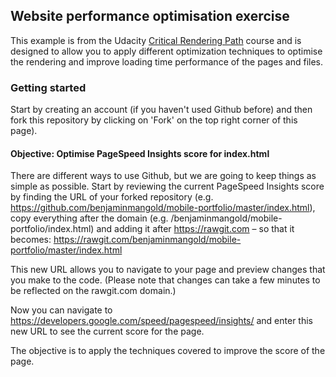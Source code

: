 ## Website performance optimisation exercise

This example is from the Udacity <a href="https://www.udacity.com/course/ud884">Critical Rendering Path</a> course and is designed to allow you to apply different optimization techniques to optimise the rendering and improve loading time performance of the pages and files.

### Getting started

Start by creating an account (if you haven't used Github before) and then fork this repository by clicking on 'Fork' on the top right corner of this page).

#### Objective: Optimise PageSpeed Insights score for index.html

There are different ways to use Github, but we are going to keep things as simple as possible. Start by reviewing the current PageSpeed Insights score by finding the URL of your forked repository (e.g. https://github.com/benjaminmangold/mobile-portfolio/master/index.html), copy everything after the domain (e.g. /benjaminmangold/mobile-portfolio/index.html) and adding it after https://rawgit.com – so that it becomes: https://rawgit.com/benjaminmangold/mobile-portfolio/master/index.html 

This new URL allows you to navigate to your page and preview changes that you make to the code. (Please note that changes can take a few minutes to be reflected on the rawgit.com domain.)

Now you can navigate to https://developers.google.com/speed/pagespeed/insights/ and enter this new URL to see the current score for the page.

The objective is to apply the techniques covered to improve the score of the page.
